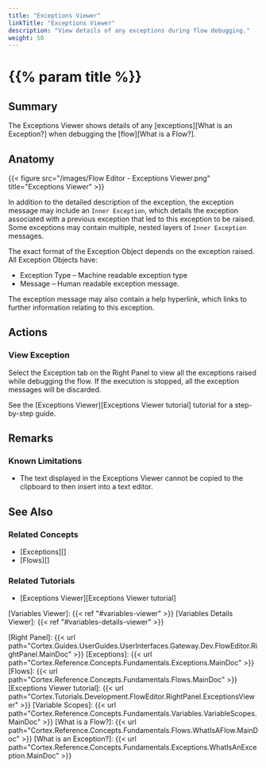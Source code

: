 ```yaml
---
title: "Exceptions Viewer"
linkTitle: "Exceptions Viewer"
description: "View details of any exceptions during flow debugging."
weight: 50
---
```


# {{% param title %}}

## Summary

The Exceptions Viewer shows details of any [exceptions][What is an Exception?] when debugging the [flow][What is a Flow?].

## Anatomy

{{< figure src="/images/Flow Editor - Exceptions Viewer.png" title="Exceptions Viewer" >}}

In addition to the detailed description of the exception, the exception message may include an `Inner Exception`, which details the exception associated with a previous exception that led to this exception to be raised. Some exceptions may contain multiple, nested layers of `Inner Exception` messages.

The exact format of the Exception Object depends on the exception raised. All Exception Objects have:

* Exception Type – Machine readable exception type
* Message – Human readable exception message.

The exception message may also contain a help hyperlink, which links to further information relating to this exception.

## Actions

### View Exception

Select the Exception tab on the Right Panel to view all the exceptions raised while debugging the flow. If the execution is stopped, all the exception messages will be discarded.

See the [Exceptions Viewer][Exceptions Viewer tutorial] tutorial for a step-by-step guide.

## Remarks

### Known Limitations

* The text displayed in the Exceptions Viewer cannot be copied to the clipboard to then insert into a text editor.

## See Also

### Related Concepts

* [Exceptions][]
* [Flows][]

### Related Tutorials

* [Exceptions Viewer][Exceptions Viewer tutorial]

[Variables Viewer]: {{< ref "#variables-viewer" >}}
[Variables Details Viewer]: {{< ref "#variables-details-viewer" >}}

[Right Panel]: {{< url path="Cortex.Guides.UserGuides.UserInterfaces.Gateway.Dev.FlowEditor.RightPanel.MainDoc" >}}
[Exceptions]: {{< url path="Cortex.Reference.Concepts.Fundamentals.Exceptions.MainDoc" >}}
[Flows]: {{< url path="Cortex.Reference.Concepts.Fundamentals.Flows.MainDoc" >}}
[Exceptions Viewer tutorial]: {{< url path="Cortex.Tutorials.Development.FlowEditor.RightPanel.ExceptionsViewer" >}}
[Variable Scopes]: {{< url path="Cortex.Reference.Concepts.Fundamentals.Variables.VariableScopes.MainDoc" >}}
[What is a Flow?]: {{< url path="Cortex.Reference.Concepts.Fundamentals.Flows.WhatIsAFlow.MainDoc" >}}
[What is an Exception?]: {{< url path="Cortex.Reference.Concepts.Fundamentals.Exceptions.WhatIsAnException.MainDoc" >}}
